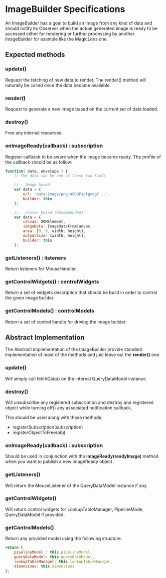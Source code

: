 # ImageBuilder Specifications

An ImageBuilder has a goal to build an Image from any kind of data and should
notify its Observer when the actual generated image is ready to be accessed either
for rendering or further processing by another ImageBuilder for example like the
MagicLens one.

## Expected methods

### update()

Request the fetching of new data to render. The render() method will naturally
be called once the data became available.

### render()

Request to generate a new image based on the current set of data loaded.

### destroy()

Free any internal resources.

### onImageReady(callback) : subscription

Register callback to be aware when the image became ready.
The profile of the callback should be as follow:

```js
function( data, envelope ) {
    // The data can be one of those two kinds

    // - Image based
    var data = {
        url: 'data:image/png:ASDGFsdfgsdgf...',
        builder: this
    };

    // - Canvas based (Recommended)
    var data = {
        canvas: DOMElement,
        imageData: ImageDataFromCanvas,
        area: [0, 0, width, height],
        outputSize: [width, height],
        builder: this
    };
```

### getListeners() : listeners

Return listeners for MouseHandler.

### getControlWidgets() : controlWidgets

Return a set of widgets description that should be build in order to control
the given image builder.

### getControlModels() : controlModels

Return a set of control handle for driving the image builder.

## Abstract Implementation

The Abstract implementation of the ImageBuilder provide standard implementation
of most of the methods and just leave out the __render()__ one.

### update()

Will simply call fetchData() on the internal QueryDataModel instance.

### destroy()

Will unsubscribe any registered subscription and destroy and registered object
while turning off() any associated notification callback.

This should be used along with those methods:

- registerSubscription(subscription)
- registerObjectToFree(obj)

### onImageReady(callback) : subscription

Should be used in conjunction with the __imageReady(readyImage)__ method when
you want to publish a new imageReady object.

### getListeners()

Will return the MouseListener of the QueryDataModel instance if any.

### getControlWidgets()

Will return control widgets for LookupTableManager, PipelineMode, QueryDataModel if provided.

### getControlModels()

Return any provided model using the following structure.

```js
return {
    pipelineModel : this.pipelineModel,
    queryDataModel: this.queryDataModel,
    lookupTableManager: this.lookupTableManager,
    dimensions: this.dimensions
};
```
